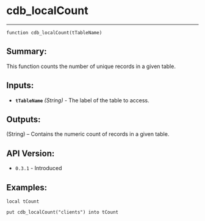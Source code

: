 # cdb_localCount
---
```
function cdb_localCount(tTableName)
```
## Summary:
This function counts the number of unique records in a given table.

## Inputs:
* **`tTableName`** *(String)* - The label of the table to access.

## Outputs:
(String) – Contains the numeric count of records in a given table.

## API Version:
* `0.3.1` - Introduced

## Examples:
```
local tCount

put cdb_localCount("clients") into tCount
```